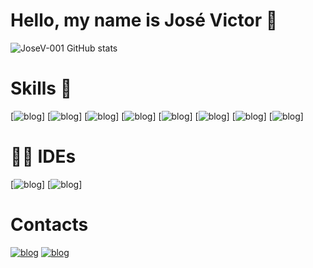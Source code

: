 # Hello, my name is José Victor 👋

![JoseV-001 GitHub stats](https://github-readme-stats.vercel.app/api?username=JoseV-001&show_icons=true&theme=dark)

# Skills 🚀

[![blog](https://img.shields.io/badge/Java-ED8B00?style=for-the-badge&logo=openjdk&logoColor=white)]
[![blog](https://img.shields.io/badge/MySQL-00000F?style=for-the-badge&logo=mysql&logoColor=white)]
[![blog](https://img.shields.io/badge/Spring-6DB33F?style=for-the-badge&logo=spring&logoColor=white)]
[![blog](https://img.shields.io/badge/Hibernate-59666C?style=for-the-badge&logo=Hibernate&logoColor=white)]
[![blog](https://img.shields.io/badge/GIT-E44C30?style=for-the-badge&logo=git&logoColor=white)]
[![blog](https://img.shields.io/badge/GitHub-100000?style=for-the-badge&logo=github&logoColor=white)]
[![blog](https://img.shields.io/badge/Jira-0052CC?style=for-the-badge&logo=Jira&logoColor=white)]
[![blog](https://img.shields.io/badge/Trello-0052CC?style=for-the-badge&logo=trello&logoColor=white)]

# 👩‍💻 IDEs
[![blog](https://img.shields.io/badge/IntelliJ_IDEA-000000.svg?style=for-the-badge&logo=intellij-idea&logoColor=white)]
[![blog](https://img.shields.io/badge/Eclipse-2C2255?style=for-the-badge&logo=eclipse&logoColor=white)]

# Contacts
[![blog](https://img.shields.io/badge/LinkedIn-0077B5?style=for-the-badge&logo=linkedin&logoColor=white)](https://www.linkedin.com/in/jos%C3%A9-victor-460175269/)
[![blog](https://img.shields.io/badge/Instagram-E4405F?style=for-the-badge&logo=instagram&logoColor=white)](https://www.instagram.com/josev.silvaa/)


